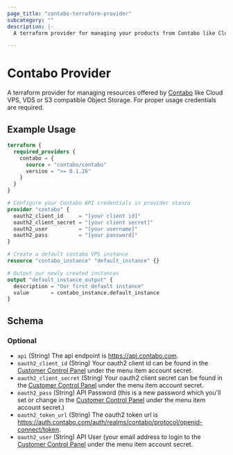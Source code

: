 ```yaml
---
page_title: "contabo-terraform-provider"
subcategory: ""
description: |-
  A terraform provider for managing your products from Contabo like Cloud VPS and VDS.

---
```


# Contabo Provider

A terraform provider for managing resources offered by [Contabo](https://contabo.com) like Cloud VPS, VDS or S3 compatible Object Storage. For proper usage credentials are required.


## Example Usage

```terraform
terraform {
  required_providers {
    contabo = {
      source = "contabo/contabo"
      version = ">= 0.1.26"
    }
  }
}

# Configure your Contabo API credentials in provider stanza
provider "contabo" {
  oauth2_client_id     = "[your client id]"
  oauth2_client_secret = "[your client secret]"
  oauth2_user          = "[your username]"
  oauth2_pass          = "[your password]"
}

# Create a default contabo VPS instance
resource "contabo_instance" "default_instance" {}

# Output our newly created instances
output "default_instance_output" {
  description = "Our first default instance"
  value       = contabo_instance.default_instance
}
```

<!-- schema generated by tfplugindocs -->
## Schema

### Optional

- `api` (String) The api endpoint is https://api.contabo.com.
- `oauth2_client_id` (String) Your oauth2 client id can be found in the [Customer Control Panel](https://new.contabo.com/account/security) under the menu item account secret.
- `oauth2_client_secret` (String) Your oauth2 client secret can be found in the [Customer Control Panel](https://new.contabo.com/account/security) under the menu item account secret.
- `oauth2_pass` (String) API Password (this is a new password which you'll set or change in the [Customer Control Panel](https://new.contabo.com/account/security) under the menu item account secret.)
- `oauth2_token_url` (String) The oauth2 token url is https://auth.contabo.com/auth/realms/contabo/protocol/openid-connect/token.
- `oauth2_user` (String) API User (your email address to login to the [Customer Control Panel](https://new.contabo.com/account/security) under the menu item account secret.
